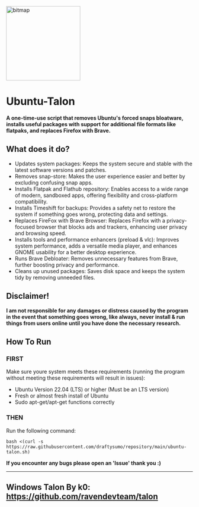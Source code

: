 <img width="200" height="200" alt="bitmap" src="https://github.com/user-attachments/assets/8bcbfecf-c363-4ce0-beb6-8ec019fff1d4" />


# Ubuntu-Talon

**A one-time-use script that removes Ubuntu's forced snaps bloatware, installs useful packages with support for additional file formats like flatpaks, and replaces Firefox with Brave.**

## What does it do?
- Updates system packages: Keeps the system secure and stable with the latest software versions and patches.
- Removes snap-store: Makes the user experience easier and better by excluding confusing snap apps.
- Installs Flatpak and Flathub repository: Enables access to a wide range of modern, sandboxed apps, offering flexibility and cross-platform compatibility.
- Installs Timeshift for backups: Provides a safety net to restore the system if something goes wrong, protecting data and settings.
- Replaces FireFox with Brave Browser: Replaces Firefox with a privacy-focused browser that blocks ads and trackers, enhancing user privacy and browsing speed.
- Installs tools and performance enhancers (preload & vlc): Improves system performance, adds a versatile media player, and enhances GNOME usability for a better desktop experience.
- Runs Brave Debloater: Removes unnecessary features from Brave, further boosting privacy and performance.
- Cleans up unused packages: Saves disk space and keeps the system tidy by removing unneeded files.

## Disclaimer!
**I am not responsible for any damages or distress caused by the program in the event that something goes wrong, like always, never install & run things from users online until you have done the necessary research.**

## How To Run
### FIRST
Make sure youre system meets these requirements (running the program without meeting these requirements will result in issues):
- Ubuntu Version 22.04 (LTS) or higher (Must be an LTS version)
- Fresh or almost fresh install of Ubuntu
- Sudo apt-get/apt-get functions correctly

### THEN
Run the following command:

```bash <(curl -s https://raw.githubusercontent.com/draftysumo/repository/main/ubuntu-talon.sh) ```

**If you encounter any bugs please open an 'Issue' thank you :)**

---

## Windows Talon By k0: https://github.com/ravendevteam/talon

